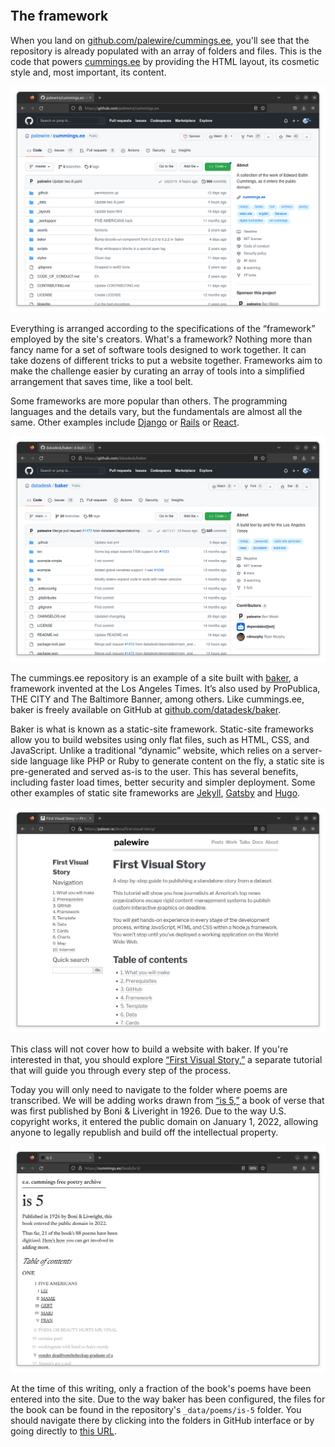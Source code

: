 ```{include} _templates/nav.html
```

## The framework

When you land on [github.com/palewire/cummings.ee](https://github.com/palewire/cummings.ee), you'll see that the repository is already populated with an array of folders and files. This is the code that powers [cummings.ee](https://cummings.ee/) by providing the HTML layout, its cosmetic style and, most important, its content.

[![github.com/palewire/cummings.ee](_static/img/cummings-repo.png)](https://github.com/palewire/cummings.ee)

Everything is arranged according to the specifications of the “framework” employed by the site's creators. What's a framework? Nothing more than fancy name for a set of software tools designed to work together. It can take dozens of different tricks to put a website together. Frameworks aim to make the challenge easier by curating an array of tools into a simplified arrangement that saves time, like a tool belt.

Some frameworks are more popular than others. The programming languages and the details vary, but the fundamentals are almost all the same. Other examples include [Django](https://en.wikipedia.org/wiki/Django_(web_framework)) or [Rails](https://en.wikipedia.org/wiki/Ruby_on_Rails) or [React](https://en.wikipedia.org/wiki/React_(JavaScript_library)).

[![github.com/datadesk/baker](_static/img/baker-repo.png)](https://github.com/datadesk/baker)

The cummings.ee repository is an example of a site built with [baker](https://github.com/datadesk/baker), a framework invented at the Los Angeles Times. It’s also used by ProPublica, THE CITY and The Baltimore Banner, among others. Like cummings.ee, baker is freely available on GitHub at [github.com/datadesk/baker](https://github.com/datadesk/baker).

Baker is what is known as a static-site framework. Static-site frameworks allow you to build websites using only flat files, such as HTML, CSS, and JavaScript. Unlike a traditional “dynamic” website, which relies on a server-side language like PHP or Ruby to generate content on the fly, a static site is pre-generated and served as-is to the user. This has several benefits, including faster load times, better security and simpler deployment. Some other examples of static site frameworks are [Jekyll](https://en.wikipedia.org/wiki/Jekyll), [Gatsby](https://en.wikipedia.org/wiki/Gatsby_(JavaScript_framework)) and [Hugo](https://gohugo.io/).

[![“First Visual Story”](_static/img/first-visual-story.png)](https://palewi.re/docs/first-visual-story/)

This class will not cover how to build a website with baker. If you're interested in that, you should explore [“First Visual Story,”](https://palewi.re/docs/first-visual-story/) a separate tutorial that will guide you through every step of the process.

Today you will only need to navigate to the folder where poems are transcribed. We will be adding works drawn from [“is 5,”](https://cummings.ee/book/is-5/) a book of verse that was first published by Boni & Liveright in 1926. Due to the way U.S. copyright works, it entered the public domain on January 1, 2022, allowing anyone to legally republish and build off the intellectual property.

[![“is 5” on cummings.ee](_static/img/is-5.png)](https://cummings.ee/book/is-5/)

At the time of this writing, only a fraction of the book's poems have been entered into the site. Due to the way baker has been configured, the files for the book can be found in the repository's `_data/poems/is-5` folder. You should navigate there by clicking into the folders in GitHub interface or by going directly to [this URL](https://github.com/palewire/cummings.ee/tree/master/_data/poems/is-5).
